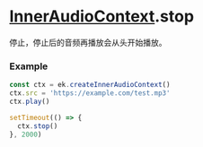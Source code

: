# [InnerAudioContext](./../InnerAudioContext).stop

停止，停止后的音频再播放会从头开始播放。

### Example

```ts
const ctx = ek.createInnerAudioContext()
ctx.src = 'https://example.com/test.mp3'
ctx.play()

setTimeout(() => {
  ctx.stop()
}, 2000)
```
